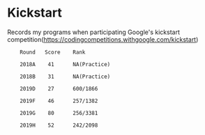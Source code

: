 # Kickstart
Records my programs when participating Google's kickstart competition(https://codingcompetitions.withgoogle.com/kickstart)

        Round   Score    Rank
        
        2018A    41      NA(Practice)

        2018B    31      NA(Practice)
        
        2019D    27      600/1866 

        2019F    46      257/1382

        2019G    80      256/3381
        
        2019H    52      242/2098
